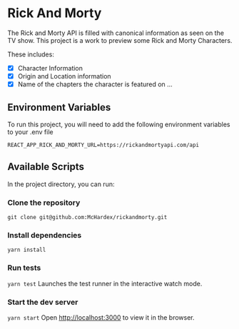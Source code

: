
# Rick And Morty

The Rick and Morty API is filled with canonical information as seen on the TV show. This project is a work to preview some Rick and Morty Characters.

These includes: 
- [x] Character Information
- [x] Origin and Location information
- [x] Name of the chapters the character is featured on ...

## Environment Variables

To run this project, you will need to add the following environment variables to your .env file

`REACT_APP_RICK_AND_MORTY_URL=https://rickandmortyapi.com/api`

## Available Scripts

In the project directory, you can run:

### Clone the repository
`git clone git@github.com:McHardex/rickandmorty.git`

### Install dependencies

`yarn install`

### Run tests

`yarn test`
Launches the test runner in the interactive watch mode.

### Start the dev server

`yarn start` Open [http://localhost:3000](http://localhost:3000) to view it in the browser.

